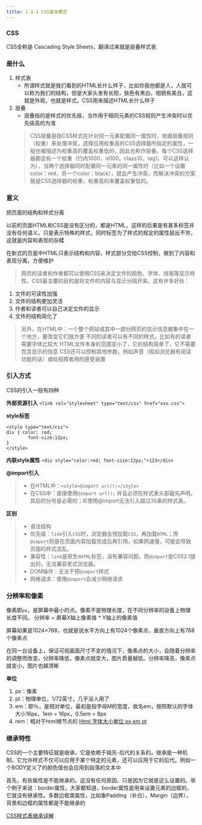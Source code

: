 ```yaml
---
title: 1.3.1 CSS基本概念
---
```

### CSS
CSS全称是 Cascading Style Sheets，翻译过来就是层叠样式表

### 是什么

 1. 样式表
    -  所谓样式就是我们看到的HTML长什么样子，比如你我他都是人，人就可以称为我们的结构，但是大家头发有长短，肤色有黑白，相貌有美丑，这就是外观，也就是样式，CSS用来描述HTML长什么样子
 2. 层叠
    - 层叠指的是样式的优先级，当作用于相同元素的CSS规则产生冲突时以优先级高的为准
    > CSS层叠是指CSS样式在针对同一元素配置同一属性时，依据层叠规则（权重）来处理冲突，选择应用权重高的CSS选择器所指定的属性，一般也被描述为权重高的覆盖权重低的，因此也称作层叠。每个CSS选择器都会有一个权重（行内1000，id100，class10，tag1、可以这样认为），当两个选择器同时配置同一元素的同一属性时（比如一个设置color：red，另一个color：black），就会产生冲突，而解决冲突的方案就是CSS选择器的权重，权重高的来覆盖权重低的。


### 意义
把页面的结构和样式分离

以前的页面HTML和CSS是没有区分的，都是HTML，这样的后果是有甚多标签并没有任何语义，只是表示特殊的样式，同时标签为了样式的规定的属性层出不穷，这就是内容和表现的杂糅

在新式的页面中HTML只表示结构和内容，样式部分交给CSS控制，做到了内容和表现分离，方便维护

 > 网页的读者和作者都可以使用CSS来决定文件的颜色、字体、排版等显示特性。CSS最主要的目的是将文件的内容与显示分隔开来。这有许多好处：

 1. 文件的可读性加强
 2. 文件的结构更加灵活
 3. 作者和读者可以自己决定文件的显示
 4. 文件的结构简化了
 > 另外，在HTML中：一个整个网站或其中一部分网页的显示信息被集中在一个地方，要改变它们很方便 不同的读者可以有不同的样式，比如有的读者需要字体比较大 HTML文件本身的范围变小了，它的结构简单了，它不需要包含显示的信息 CSS还可以控制其他参数，例如声音（假如浏览器有阅读功能的话）或给视障者用的感受装置


### 引入方式
CSS的引入一般有四种

**外部资源引入**
`<link rel="stylesheet" type="text/css" href="xxx.css">`

**style标签**
```
<style type="text/css">
div { color: red; 
		font-size:12px; 
} 
</style>
```

**内联style属性**
`<div style="color:red; font-size:12px;">123</div>`

**@import引入**
> - 在HTML中：`<style>@import url();</style>`  
> - 在CSS中：直接使用`@import url();` 并且必须在样式表头部最先声明，其后的分号是必需的；IE使用@import无法引入超过35条的样式表。

**区别**
> - 语法结构
> - 优先级：`link`引入`CSS`时，浏览器会预加载`CSS`，再加载`HTML`；而`@import`则是在页面内容加载完成后再引用，如果网速慢，可能会导致页面的样式混乱。
> - 兼容性：`link`是原生`XHTML`标签，没有兼容问题。而`@import`是CSS2.1提出的，无法兼容老式浏览器。
> - DOM操作：无法干预`@import`样式
> - 网络请求：使用`@import`会减少网络请求


### 分辨率和像素
像素即`px`，是屏幕中最小的点。像素不是物理长度，在不同分辨率的设备上物理长度不同。
分辨率 = 屏幕X轴上像素值 * Y轴上的像素值

屏幕如果是1024×768，也就是说水平方向上有1024个像素点，垂直方向上有768个像素点

在同一台设备上，保证可视画面尺寸不变的情况下，像素点的大小，会随着分辨率的调整而改变。分辨率降低，像素点就变大，图片质量越低。分辨率降高，像素点就变小，图片也越清晰

**单位**

 1. px：像素
 2. pt：物理单位，1/72英寸，几乎没人用了
 3. em：即％，是相对单位，最初是指字母M的宽度，故名em，按照默认的字体大小16px，1em = 16px，0.5em = 8px
 4. rem：相对于html根节点的
[Html 字体大小单位 px em pt][1]

### 继承特性
CSS的一个主要特征就是继承，它是依赖于祖先-后代的关系的。继承是一种机制，它允许样式不仅可以应用于某个特定的元素，还可以应用于它的后代。例如一个BODY定义了的颜色值也会应用到段落的文本中

首先，有些属性是不能继承的。这没有任何原因，只是因为它就是这么设置的。举个例子来说：border属性，大家都知道，border属性是用来设置元素的边框的，它就没有继承性。多数边框类属性，比如象Padding（补白），Margin（边界），背景和边框的属性都是不能继承的

[CSS样式表继承详解][2]


  [1]: http://www.cnblogs.com/dolphinX/p/3237054.html
  [2]: http://www.cnphp.info/css-style-inheritance.html
